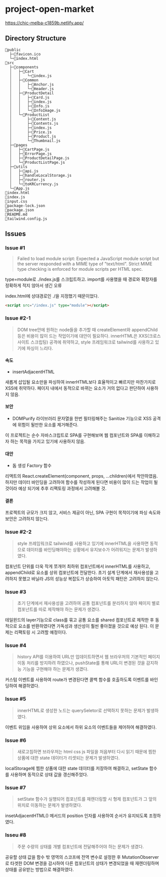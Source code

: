 # project-open-market
https://chic-melba-c1859b.netlify.app/

## Directory Structure

```
📁public
  ├─📄favicon.ico
  └─📄index.html
📁src
  ├─📁components
  │   ├─📁Cart
  │   │   └─📄index.js
  │   ├─📁Common
  │   │   ├─📄Anchor.js
  │   │   └─📄Header.js
  │   ├─📁ProductDetail
  │   │   ├─📄Card.js
  │   │   ├─📄index.js
  │   │   ├─📄Info.js
  │   │   └─📄InfoImage.js
  │   └─📁ProductList
  │       ├─📄Content.js
  │       ├─📄Contents.js
  │       ├─📄index.js
  │       ├─📄Price.js
  │       ├─📄Product.js
  │       └─📄Thumbnail.js
  ├─📁pages
  │   ├─📄CartPage.js
  │   ├─📄ErrorPage.js
  │   ├─📄ProductDetailPage.js
  │   └─📄ProductListPage.js
  ├─📁utils
  │   ├─📄api.js
  │   ├─📄handleLocalStorage.js
  │   ├─📄router.js
  │   └─📄toKRCurrency.js
  └─📄App.js
📄index.html
📄index.js
📄input.css
📄package-lock.json
📄package.json
📄README.md
📄tailwind.config.js
```

## Issues

### Issue #1

> Failed to load module script: Expected a JavaScript module script but the server responded with a MIME type of "text/html". Strict MIME type checking is enforced for module scripts per HTML spec.

type=module로 ./index.js를 스크립트하고. import를 사용했을 때 경로와 확장자를 정확하게 적지 않아서 생긴 오류

index.html에 상대경로인 ./을 지정했기 때문이었다.

```html
<script src="/index.js" type="module"></script>
```

### Issue #2-1

> DOM tree안에 원하는 node들을 추가할 때 createElement와 appendChild 등은 비용이 많이 드는 작업이기에 대안이 필요하다. innerHTML은 XXS(크로스 사이트 스크립팅) 공격에 취약하고, style 프레임워크로 tailwind를 사용하고 있기에 파싱이 느리다.

#### 속도

- insertAdjacentHTML

새롭게 삽입될 요소만을 파싱하여 innerHTML보다 효율적이고 빠르지만 마찬가지로 XSS에 취약하다. 페이지 내에서 동적으로 바뀌는 요소가 거의 없다고 판단하여 사용하지 않음.

#### 보안

- DOMPurify 라이브러리
  문자열을 한번 필터링해주는 Sanitize 기능으로 XSS 공격에 위험이 될만한 요소를 제거해준다.

이 프로젝트는 순수 자바스크립트로 SPA를 구현해보며 웹 컴포넌트와 SPA를 이해하고자 하는 목적을 가지고 있기에 사용하지 않음.

#### 대안

- 돔 생성 Factory 함수

리액트의 React.createElement(component, props, ...children)에서 착안하였음. 하지만 데이터 바인딩을 고려하여 함수를 작성하게 된다면 비용이 많이 드는 작업이 될 것이라 예상 되기에 추후 리팩토링 과정에서 고려해볼 것.

#### 결론

프로젝트의 규모가 크지 않고, 서비스 제공이 아닌, SPA 구현이 목적이기에 파싱 속도와 보안은 고려하지 않는다.

### Issue #2-2

> style 프레임워크로 tailwind를 사용하고 있기에 innerHTML을 사용하면 동적으로 데이터를 바인딩해야하는 상황에서 유지보수가 어려워지는 문제가 발생하였다.

컴포넌트 단위를 더욱 작게 쪼개어 최하위 컴포넌트에서 innerHTML를 사용하고, appendChild로 요소를 상위 컴포넌트에 전달한다. 초기 설계 단계에서 재사용성을 고려하지 못했고 바닐라 JS의 성능상 복잡도가 상승하여 아토믹 패턴은 고려하지 않는다.

### Issue #3

> 초기 단계에서 재사용성을 고려하여 공통 컴포넌트를 분리하지 않아 페이지 별로 컴포넌트를 따로 제작해야 하는 문제가 생겼다.

테일윈드의 layer기능으로 class를 묶고 공통 요소를 shared 컴포넌트로 제작한 후 동적으로 요소를 반환하였다면 가독성과 생산성이 훨씬 좋아졌을 것으로 예상 된다. 이 문제는 리팩토링 시 고려할 예정이다.

### Issue #4

> history API를 이용하여 URL만 업데이트하면서 웹 브라우저의 기본적인 페이지 이동 처리를 방지하려 하였으나, pushState를 통해 URL이 변경된 것을 감지하능 기능을 구현해야 하는 문제가 생겼다.

커스텀 이벤트를 사용하여 route가 변경된다면 콜백 함수를 호출하도록 이벤트를 바인딩하여 해결하였다.

### Issue #5

> innerHTML로 생성한 노드는 querySeletor로 선택하지 못하는 문제가 발생하였다.

이벤트 위임을 사용하여 상위 요소에서 하위 요소의 이벤트들을 제어하여 해결하였다.

### Issue #6

> 새로고침하면 브라우저는 html css js 파일을 처음부터 다시 읽기 때문에 찜한 상품에 대한 state 데이터가 리셋되는 문제가 발생하였다.

localStorage에 찜한 상품에 대한 state 데이터를 저장하여 해결하고, setState 함수를 사용하며 동적으로 상태 값을 갱신해주었다.

### Issue #7

> setState 함수가 실행되어 컴포넌트를 재렌더링할 시 형제 컴포넌트가 그 앞의 위치로 이동하는 문제가 발생하였다.

insetAdjacentHTML() 메서드의 position 인자를 사용하여 순서가 유지되도록 조정하였다.

### Isseu #8

> 주문 수량의 상태를 개별 컴포넌트에 전달해주어야 하는 문제가 생겼다.

공유할 상태 값을 함수 밖 영역의 스코프에 전역 변수로 설정한 후 MutationObserver로 타겟한 DOM 변경을 감시하여 다른 컴포넌트의 상태가 변경되었을 때 재렌더링하며 상태를 공유받는 방법으로 해결하였다.
